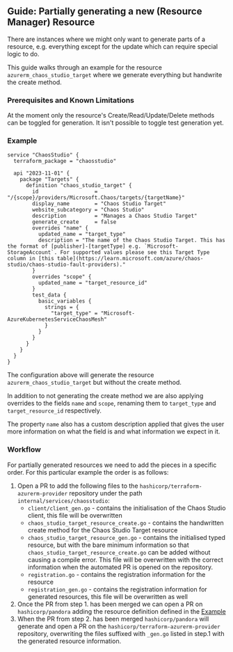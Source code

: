 ## Guide: Partially generating a new (Resource Manager) Resource

There are instances where we might only want to generate parts of a resource, e.g. everything except for the update which can require special logic to do.

This guide walks through an example for the resource `azurerm_chaos_studio_target` where we generate everything but handwrite the create method.

### Prerequisites and Known Limitations

At the moment only the resource's Create/Read/Update/Delete methods can be toggled for generation. It isn't possible to toggle test generation yet.

### Example

```hcl
service "ChaosStudio" {
  terraform_package = "chaosstudio"

  api "2023-11-01" {
    package "Targets" {
      definition "chaos_studio_target" {
        id                  = "/{scope}/providers/Microsoft.Chaos/targets/{targetName}"
        display_name        = "Chaos Studio Target"
        website_subcategory = "Chaos Studio"
        description         = "Manages a Chaos Studio Target"
        generate_create     = false
        overrides "name" {
          updated_name = "target_type"
          description = "The name of the Chaos Studio Target. This has the format of [publisher]-[targetType] e.g. `Microsoft-StorageAccount`. For supported values please see this Target Type column in [this table](https://learn.microsoft.com/azure/chaos-studio/chaos-studio-fault-providers)."
        }
        overrides "scope" {
          updated_name = "target_resource_id"
        }
        test_data {
          basic_variables {
            strings = {
              "target_type" = "Microsoft-AzureKubernetesServiceChaosMesh"
            }
          }
        }
      }
    }
  }
}
```

The configuration above will generate the resource `azurerm_chaos_studio_target` but without the create method.

In addition to not generating the create method we are also applying overrides to the fields `name` and `scope`, renaming them to `target_type` and `target_resource_id` respectively.

The property `name` also has a custom description applied that gives the user more information on what the field is and what information we expect in it.

### Workflow

For partially generated resources we need to add the pieces in a specific order. For this particular example the order is as follows:

1. Open a PR to add the following files to the `hashicorp/terraform-azurerm-provider` repository under the path `internal/services/chaosstudio`:
    * `client/client_gen.go` - contains the initialisation of the Chaos Studio client, this file will be overwritten
    * `chaos_studio_target_resource_create.go` - contains the handwritten create method for the Chaos Studio Target resource
    * `chaos_studio_target_resource_gen.go` - contains the initialised typed resource, but with the bare minimum information so that `chaos_studio_target_resource_create.go` can be added without causing a compile error. This file will be overwritten with the correct information when the automated PR is opened on the repository.
    * `registration.go` - contains the registration information for the resource
    * `registration_gen.go` - contains the registration information for generated resources, this file will be overwritten as well
2. Once the PR from step 1. has been merged we can open a PR on `hashicorp/pandora` adding the resource definition defined in the [Example](#example)
3. When the PR from step 2. has been merged `hashicorp/pandora` will generate and open a PR on the `hashicorp/terraform-azurerm-provider` repository, overwriting the files suffixed with `_gen.go` listed in step.1 with the generated resource information.